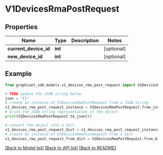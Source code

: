 # V1DevicesRmaPostRequest


## Properties

Name | Type | Description | Notes
------------ | ------------- | ------------- | -------------
**current_device_id** | **int** |  | [optional] 
**new_device_id** | **int** |  | [optional] 

## Example

```python
from graphiant_sdk.models.v1_devices_rma_post_request import V1DevicesRmaPostRequest

# TODO update the JSON string below
json = "{}"
# create an instance of V1DevicesRmaPostRequest from a JSON string
v1_devices_rma_post_request_instance = V1DevicesRmaPostRequest.from_json(json)
# print the JSON string representation of the object
print(V1DevicesRmaPostRequest.to_json())

# convert the object into a dict
v1_devices_rma_post_request_dict = v1_devices_rma_post_request_instance.to_dict()
# create an instance of V1DevicesRmaPostRequest from a dict
v1_devices_rma_post_request_from_dict = V1DevicesRmaPostRequest.from_dict(v1_devices_rma_post_request_dict)
```
[[Back to Model list]](../README.md#documentation-for-models) [[Back to API list]](../README.md#documentation-for-api-endpoints) [[Back to README]](../README.md)


